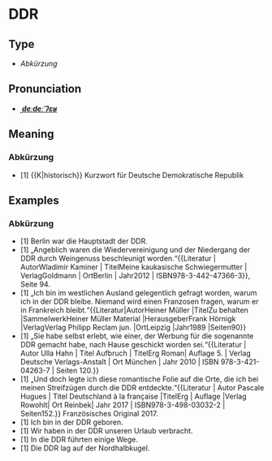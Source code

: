 # DDR
## Type
- _Abkürzung_
## Pronunciation
- **_[ˌdeːdeːˈʔɛʁ](https://commons.wikimedia.org/wiki/File:De-DDR.ogg)_**
## Meaning
### Abkürzung
- [1] {{K|historisch}} Kurzwort für Deutsche Demokratische Republik
## Examples
### Abkürzung
- [1] Berlin war die Hauptstadt der DDR.
- [1] „Angeblich waren die Wiedervereinigung und der Niedergang der DDR durch Weingenuss beschleunigt worden.“<ref>{{Literatur | AutorWladimir Kaminer | TitelMeine kaukasische Schwiegermutter | VerlagGoldmann | OrtBerlin | Jahr2012 | ISBN978-3-442-47366-3}}, Seite 94.</ref>
- [1] „Ich bin im westlichen Ausland gelegentlich gefragt worden, warum ich in der DDR bleibe. Niemand wird einen Franzosen fragen, warum er in Frankreich bleibt.“<ref>{{Literatur|AutorHeiner Müller |TitelZu behalten |SammelwerkHeiner Müller Material |HerausgeberFrank Hörnigk |VerlagVerlag Philipp Reclam jun. |OrtLeipzig |Jahr1989 |Seiten90}}</ref>
- [1] „Sie habe selbst erlebt, wie einer, der Werbung für die sogenannte DDR gemacht habe, nach Hause geschickt worden sei.“<ref>{{Literatur | Autor Ulla Hahn | Titel Aufbruch | TitelErg Roman| Auflage 5. | Verlag Deutsche Verlags-Anstalt | Ort München | Jahr 2010 |  ISBN 978-3-421-04263-7 | Seiten 120.}}</ref>
- [1] „Und doch legte ich diese romantische Folie auf die Orte, die ich bei meinen Streifzügen durch die DDR entdeckte.“<ref>{{Literatur | Autor Pascale Hugues | Titel Deutschland à la française |TitelErg | Auflage  |Verlag Rowohlt| Ort Reinbek| Jahr 2017 | ISBN978-3-498-03032-2 | Seiten152.}} Französisches Original 2017.</ref>
- [1] Ich bin in der DDR geboren.
- [1] Wir haben in der DDR unseren Urlaub verbracht.
- [1] In die DDR führten einige Wege.
- [1] Die DDR lag auf der Nordhalbkugel.
